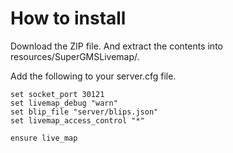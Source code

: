 # How to install
Download the ZIP file. And extract the contents into resources/SuperGMSLivemap/.

Add the following to your server.cfg file.

```
set socket_port 30121
set livemap_debug "warn"
set blip_file "server/blips.json"
set livemap_access_control "*"

ensure live_map
```
